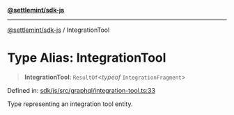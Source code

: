 [**@settlemint/sdk-js**](../README.md)

***

[@settlemint/sdk-js](../globals.md) / IntegrationTool

# Type Alias: IntegrationTool

> **IntegrationTool**: `ResultOf`\<*typeof* `IntegrationFragment`\>

Defined in: [sdk/js/src/graphql/integration-tool.ts:33](https://github.com/settlemint/sdk/blob/e111fec8517329683d6b1561f972ee1316689801/sdk/js/src/graphql/integration-tool.ts#L33)

Type representing an integration tool entity.
